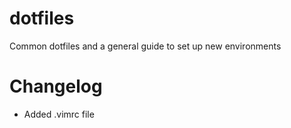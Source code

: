 # dotfiles
Common dotfiles and a general guide to set up new environments


# Changelog
* Added .vimrc file
